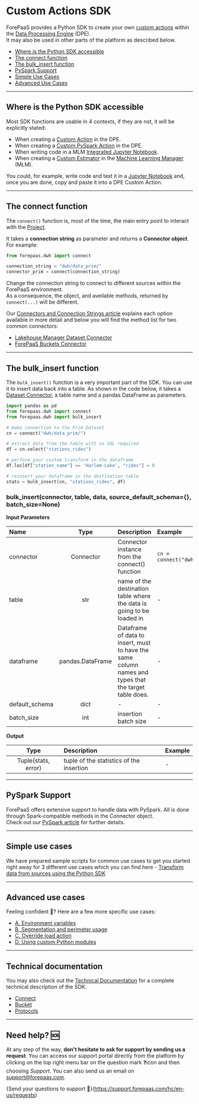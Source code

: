 # Custom Actions SDK 

ForePaaS provides a Python SDK to create your own [custom actions](/en/product/dpe/actions/custom/index) within the [Data Processing Engine](/en/product/dpe/index) (DPE).  
It may also be used in other parts of the platform as described below.

- [Where is the Python SDK accessible](/en/technical/sdk/dpe/index?id=where-is-the-python-sdk-accessible)
- [The connect function](/en/technical/sdk/dpe/index?id=the-connect-function)
- [The bulk_insert function](/en/technical/sdk/dpe/index?id=the-bulk_insert-function)
- [PySpark Support](/en/technical/sdk/dpe/index?id=pyspark-support)
- [Simple Use Cases](/en/technical/sdk/dpe/index?id=simple-use-cases)
- [Advanced Use Cases](/en/technical/sdk/dpe/index?id=advanced-use-cases)


---
## Where is the Python SDK accessible

Most SDK functions are usable in 4 contexts, if they are not, it will be explicitly stated: 
- When creating a [Custom Action](/en/product/dpe/actions/custom/index) in the DPE.
- When creating a [Custom PySpark Action](/en/product/dpe/actions/custom-pyspark/index) in the DPE.
- When writing code in a MLM [Integrated Jupyter Notebook](/en/product/ml/notebooks/index).
- When creating a [Custom Estimator](/en/product/ml/pipelines/configure/training/custom-estimator) in the [Machine Learning Manager](/en/product/ml/index) (MLM).

You could, for example, write code and test it in a [Jupyter Notebook](/en/product/ml/notebooks/index) and, once you are done, copy and paste it into a DPE Custom Action.

---
## The connect function

The `connect()` function is, most of the time, the main entry point to interact with the [Project](en/product/project/index).

It takes a **connection string** as parameter and returns a **Connector object**.  
For example:

```python
from forepaas.dwh import connect

connection_string = "dwh/data_prim/"
connector_prim = connect(connection_string)
```

Change the connection string to connect to different sources within the ForePaaS environment.  
As a consequence, the object, and aveilable methods, returned by `connect(...)` will be different.

Our [Connectors and Connection Strings article](/en/technical/sdk/dpe/connectors.md) explains each option available in more detail and below you will find the method list for two common connectors:
* [Lakehouse Manager Dataset Connector](/en/technical/sdk/dpe/connect-dm)
* [ForePaaS Buckets Connector](/en/technical/sdk/dpe/connect-bucket)

---
## The bulk_insert function

The `bulk_insert()` function is a very important part of the SDK. You can use it to insert data back into a table. As shown in the code below, it takes a [Dataset Connector](/en/technical/sdk/dpe/connect-dm.md), a table name and a pandas DataFrame as parameters.

```python
import pandas as pd
from forepaas.dwh import connect
from forepaas.dwh import bulk_insert

# make connection to the Prim Dataset
cn = connect("dwh/data_prim/")

# extract data from the table with no SQL required
df = cn.select("stations_rides")

# perform your custom transform in the dataframe
df.loc[df["station_name"] == 'Harlem-Lake', "rides"] = 0

# reinsert your dataframe in the destination table
stats = bulk_insert(cn, "stations_rides", df) 
```

### bulk_insert(connector, table, data, source_default_schema={}, batch_size=None)

**Input Parameters**

| Name  | Type  | Description | Example |
| :---  | :---: | :---        | :---    |
| connector   | Connector| Connector instance from the connect() function | ```cn = connect("dwh/data_prim/")``` |
| table | str | name of the destination table where the data is going to be loaded in | - |
| dataframe | pandas.DataFrame | Dataframe of data to insert, must to have the same column names and types that the target table does. | - |
| default_schema | dict | - | - |
| batch_size | int | insertion batch size | - |

**Output**

| Type  | Description | Example |
| :---: | :---        | :---    |
| Tuple(stats, error) |  tuple of the statistics of the insertion | - |

---
## PySpark Support

ForePaaS offers extensive support to handle data with PySpark. 
All is done through Spark-compatible methods in the Connector object.  
Check out our [PySpark article](/en/technical/sdk/dpe/connect-spark) for further details.

---
## Simple use cases

We have prepared sample scripts for common use cases to get you started right away for 3 different use cases which you can find here - [Transform data from sources using the Python SDK](en/getting-further/sdk/index.md)

---
## Advanced use cases

Feeling confident 💪? Here are a few more specific use cases: 

* [A. Environment variables](/en/technical/sdk/dpe/3A.parameter)
* [B. Segmentation and perimeter usage](/en/technical/sdk/dpe/3B.segmentation)
* [C. Override load action](/en/technical/sdk/dpe/3C.load-override)
* [D. Using custom Python modules](/en/technical/sdk/dpe/3D.git)


---
## Technical documentation 

You may also check out the [Technical Documentation](https://forepaas-sdk.readthedocs.io/en/latest/) for a complete technical description of the SDK.
* [Connect](https://forepaas-sdk.readthedocs.io/en/latest/packages/dwh/index.html#connectors-connect)
* [Bucket](https://forepaas-sdk.readthedocs.io/en/latest/packages/dwh/index.html#datastore-connect)
* [Protocols](https://forepaas-sdk.readthedocs.io/en/latest/packages/dwh/index.html#protocols-connect)

---
## Need help? 🆘

At any step of the way, **don't hesitate to ask for support by sending us a request**. You can access our support portal directly from the platform by clicking on the top right menu bar on the question mark ❓icon and then choosing *Support*. You can also send us an email on support@forepaas.com.

{Send your questions to support 🤔}(https://support.forepaas.com/hc/en-us/requests)

